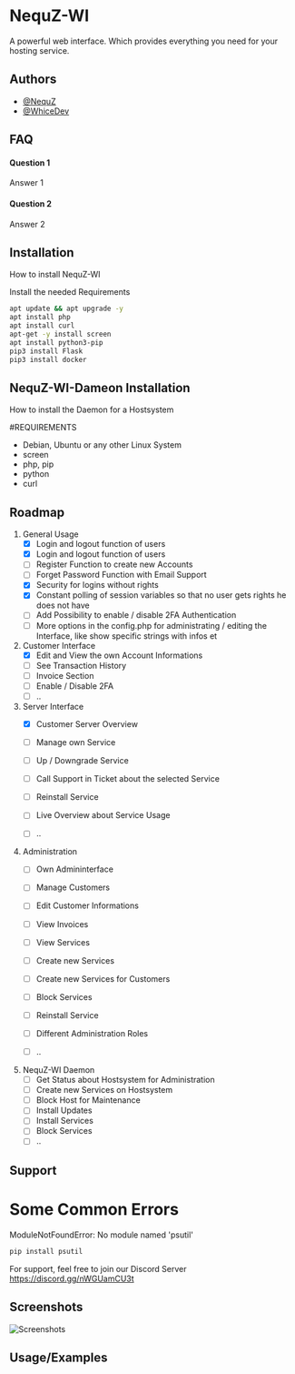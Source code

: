 
# NequZ-WI

A powerful web interface. Which provides everything you need for your hosting service. 


## Authors

- [@NequZ](https://github.com/NequZ)
- [@WhiceDev](https://github.com/WhiceDev)




## FAQ

#### Question 1

Answer 1

#### Question 2

Answer 2


## Installation

How to install NequZ-WI

Install the needed Requirements

```bash
apt update && apt upgrade -y
apt install php
apt install curl
apt-get -y install screen
apt install python3-pip
pip3 install Flask
pip3 install docker

```
    
## NequZ-WI-Dameon Installation

How to install the Daemon for a Hostsystem

#REQUIREMENTS

- Debian, Ubuntu or any other Linux System
- screen
- php, pip
- python
- curl 



## Roadmap

1. General Usage
   - [x] Login and logout function of users
   - [x] Login and logout function of users
   - [ ] Register Function to create new Accounts
   - [ ] Forget Password Function with Email Support
   - [x] Security for logins without rights
   - [x] Constant polling of session variables so that no user gets rights he does not have
   - [ ] Add Possibility to enable / disable 2FA Authentication
   - [ ] More options in the config.php for administrating / editing the Interface, like show specific strings with infos et

2. Customer Interface
   - [x] Edit and View the own Account Informations
   - [ ] See Transaction History
   - [ ] Invoice Section
   - [ ] Enable / Disable 2FA
   - [ ] ..

3. Server Interface
   - [x] Customer Server Overview
   - [ ] Manage own Service
   - [ ] Up / Downgrade Service
   - [ ] Call Support in Ticket about the selected Service
   - [ ] Reinstall Service
   - [ ] Live Overview about Service Usage
   - [ ] ..


4. Administration
   - [ ] Own Admininterface
   - [ ] Manage Customers
   - [ ] Edit Customer Informations
   - [ ] View Invoices
   - [ ] View Services
   - [ ] Create new Services
   - [ ] Create new Services for Customers
   - [ ] Block Services
   - [ ] Reinstall Service
   - [ ] Different Administration Roles
   - [ ] ..


5. NequZ-WI Daemon
   - [ ] Get Status about Hostsystem for Administration
   - [ ] Create new Services on Hostsystem
   - [ ] Block Host for Maintenance
   - [ ] Install Updates
   - [ ] Install Services
   - [ ] Block Services 
   - [ ] ..
## Support
# Some Common Errors
ModuleNotFoundError: No module named 'psutil'

```bash
pip install psutil
```

For support, feel free to join our Discord Server https://discord.gg/nWGUamCU3t


## Screenshots

![Screenshots](https://via.placeholder.com/468x300?text=App+Screenshot+Here)


## Usage/Examples

```php

```

